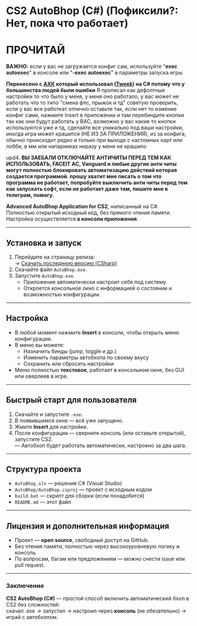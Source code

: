 # CS2 AutoBhop (C#) (Пофиксили?: Нет, пока что работает)

# ПРОЧИТАЙ
**ВАЖНО:** если у вас не загружается конфиг сам, используйте "**exec autoexec**" в консоле или "**-exec autoexec**" в параметры запуска игры

**Перенесено с [АХК](https://github.com/MONZikWasTaken/CS2AutoBhop) который использовал ([Tweek](https://www.youtube.com/watch?v=oxTDG69jFM8&t=436s)) на C# потому что у большинства людей были ошибки** 
Я прописал как дефолтные настройки то что было у меня, у меня оно работало, у вас может не работать что то типо "смена фпс, прыжок и тд" советую проверить, если у вас все работеат отлично оставьте так, если нет то измение конфиг сами, нажмите Insert в приложении и там перебиндите кнопки так как они будут работать у ВАС, возможно у вас какие то кнопки используются уже и тд, сделайте все уникально под ваши настройки, иногда игра может крашится (НЕ ИЗ ЗА ПРИЛОЖЕНИЯ), из за конфига, обычно происходит редко и только при выходе с кастомных карт или лобби, в мм или напарниках ниразу у меня не крашило

upd4. **ВЫ ЗАЕБАЛИ ОТКЛЮЧАЙТЕ АНТИЧИТЫ ПЕРЕД ТЕМ КАК ИСПОЛЬЗОВАТЬ, FACEIT AC, Vanguard и любые другие анти читы могут полностью блокировать автоматизацию действий которая создается программой. прошу хватит мне писать о том что программа не работает, попробуйте выключить анти читы перед тем как запускать софт, если не работает даже там, пишите мне в телеграм, помогу.**

**Advanced AutoBhop Application for CS2**, написанный на C#.  
Полностью открытый исходный код, без прямого чтения памяти. Настройка осуществляется **в консоли приложения**.

---

##  Установка и запуск

1. Перейдите на страницу релиза:  
   → [Скачать последнюю версию (CSharp)](https://github.com/MONZikWasTaken/CS2-AutoBhop-CSharp/releases/tag/V2)
2. Скачайте файл `AutoBhop.exe`.
3. Запустите `AutoBhop.exe`.  
   - Приложение автоматически настроит себя под систему.
   - Откроется консольное окно с информацией о состоянии и возможностью конфигурации.

---

##  Настройка

- В любой момент нажмите **Insert** в консоли, чтобы открыть меню конфигурации.
- В меню вы можете:
  - Назначить бинды (jump, toggle и др.)
  - Изменить параметры автобхопа по своему вкусу
  - Сохранить или сбросить настройки
- Меню полностью **текстовое**, работает в консольном окне, без GUI или оверлеев в игре.

---

##  Быстрый старт для пользователя

1. Скачайте и запустите `.exe`.
2. В появившемся окне — всё уже запущено.
3. Жмите **Insert** для настройки.
4. После конфигурации — сверните консоль (или оставьте открытой), запустите CS2.  
   — Автобхоп будет работать автоматически, настроено за два шага.

---

##  Структура проекта

- `AutoBhop.sln` — решение C# (Visual Studio)
- `AutoBhop/AutoBhop.csproj` — проект с исходным кодом
- `build.bat` — скрипт для сборки (если понадобится)
- `README.md` — этот файл

---

##  Лицензия и дополнительная информация

- Проект — **open source**, свободный доступ на GitHub.
- Без чтения памяти, полностью через высокоуровневую логику и консоль.
- По вопросам, багам или предложениям — можно снести issue или pull request.

---

###  Заключение

**CS2 AutoBhop (C#)** — простой способ включить автоматический бхоп в CS2 без сложностей:  
скачал .exe → запустил → настроил через **консоль** (не обязательно) → играй с автобхопом.
